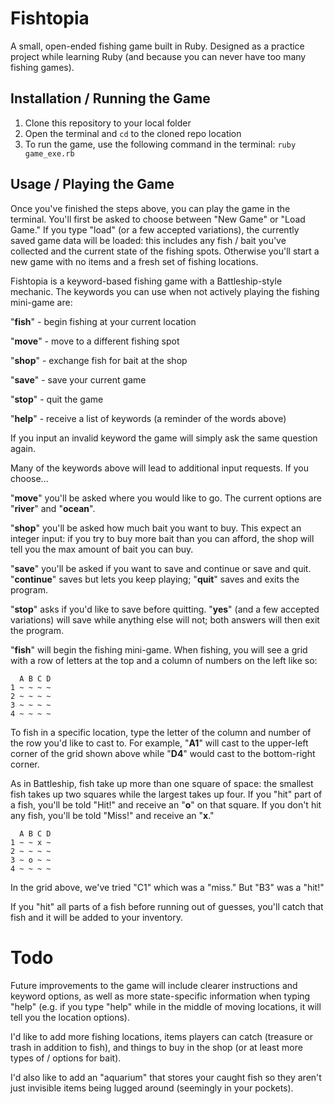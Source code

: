 # Fishtopia

A small, open-ended fishing game built in Ruby.  Designed as a practice project while learning Ruby (and because you can never have too many fishing games).

## Installation / Running the Game

1. Clone this repository to your local folder
2. Open the terminal and `cd` to the cloned repo location
3. To run the game, use the following command in the terminal: `ruby game_exe.rb`

## Usage / Playing the Game

Once you've finished the steps above, you can play the game in the terminal.  You'll first be asked to choose between "New Game" or "Load Game."  If you type "load" (or a few accepted variations), the currently saved game data will be loaded: this includes any fish / bait you've collected and the current state of the fishing spots.  Otherwise you'll start a new game with no items and a fresh set of fishing locations.

Fishtopia is a keyword-based fishing game with a Battleship-style mechanic.  The keywords you can use when not actively playing the fishing mini-game are:

"**fish**" - begin fishing at your current location

"**move**" - move to a different fishing spot

"**shop**" - exchange fish for bait at the shop

"**save**" - save your current game

"**stop**" - quit the game

"**help**" - receive a list of keywords (a reminder of the words above)

If you input an invalid keyword the game will simply ask the same question again.


Many of the keywords above will lead to additional input requests.  If you choose...

"**move**" you'll be asked where you would like to go.  The current options are "**river**" and "**ocean**".

"**shop**" you'll be asked how much bait you want to buy.  This expect an integer input: if you try to buy more bait than you can afford, the shop will tell you the max amount of bait you can buy.

"**save**" you'll be asked if you want to save and continue or save and quit.  "**continue**" saves but lets you keep playing; "**quit**" saves and exits the program.

"**stop**" asks if you'd like to save before quitting.  "**yes**" (and a few accepted variations) will save while anything else will not; both answers will then exit the program.


"**fish**" will begin the fishing mini-game.  When fishing, you will see a grid with a row of letters at the top and a column of numbers on the left like so:
```
  A B C D
1 ~ ~ ~ ~
2 ~ ~ ~ ~
3 ~ ~ ~ ~
4 ~ ~ ~ ~
```  
To fish in a specific location, type the letter of the column and number of the row you'd like to cast to.  For example, "**A1**" will cast to the upper-left corner of the grid shown above while "**D4**" would cast to the bottom-right corner.

As in Battleship, fish take up more than one square of space: the smallest fish takes up two squares while the largest takes up four.  If you "hit" part of a fish, you'll be told "Hit!" and receive an "**o**" on that square.  If you don't hit any fish, you'll be told "Miss!" and receive an "**x**."  
```
  A B C D
1 ~ ~ x ~
2 ~ ~ ~ ~
3 ~ o ~ ~
4 ~ ~ ~ ~
```
In the grid above, we've tried "C1" which was a "miss."  But "B3" was a "hit!"

If you "hit" all parts of a fish before running out of guesses, you'll catch that fish and it will be added to your inventory.

# Todo

Future improvements to the game will include clearer instructions and keyword options, as well as more state-specific information when typing "help" (e.g. if you type "help" while in the middle of moving locations, it will tell you the location options).

I'd like to add more fishing locations, items players can catch (treasure or trash in addition to fish), and things to buy in the shop (or at least more types of / options for bait).

I'd also like to add an "aquarium" that stores your caught fish so they aren't just invisible items being lugged around (seemingly in your pockets).
